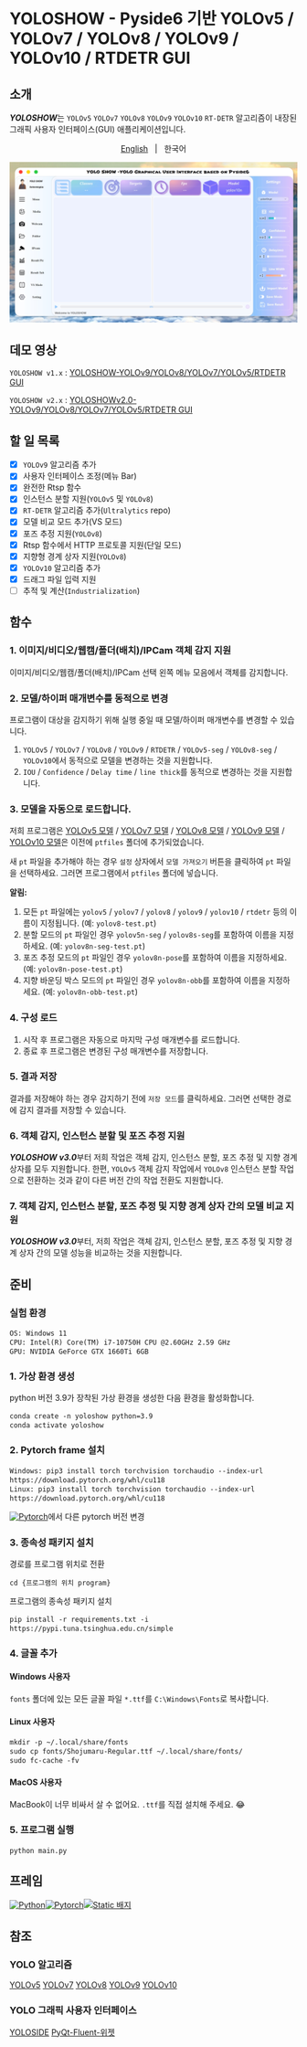 # YOLOSHOW - Pyside6 기반 YOLOv5 / YOLOv7 / YOLOv8 / YOLOv9 / YOLOv10 / RTDETR GUI

## 소개

***YOLOSHOW***는 `YOLOv5` `YOLOv7` `YOLOv8` `YOLOv9` `YOLOv10` `RT-DETR` 알고리즘이 내장된 그래픽 사용자 인터페이스(GUI) 애플리케이션입니다.

<p align="center"> 
  <a href="https://github.com/songminkyu/YOLOSHOW_New/blob/main/README.md"> English</a> &nbsp; | &nbsp; 한국어</a>
 </p>

![](UI.png)

## 데모 영상

`YOLOSHOW v1.x` : [YOLOSHOW-YOLOv9/YOLOv8/YOLOv7/YOLOv5/RTDETR GUI](https://www.bilibili.com/video/BV1BC411x7fW)

`YOLOSHOW v2.x` : [YOLOSHOWv2.0-YOLOv9/YOLOv8/YOLOv7/YOLOv5/RTDETR GUI](https://www.bilibili.com/video/BV1ZD421E7m3)

## 할 일 목록

- [x] `YOLOv9` 알고리즘 추가
- [x] 사용자 인터페이스 조정(메뉴 Bar)
- [x] 완전한 Rtsp 함수
- [x] 인스턴스 분할 지원(`YOLOv5` 및 `YOLOv8`)
- [x] `RT-DETR` 알고리즘 추가(`Ultralytics` repo)
- [x] 모델 비교 모드 추가(VS 모드)
- [x] 포즈 추정 지원(`YOLOv8`)
- [x] Rtsp 함수에서 HTTP 프로토콜 지원(단일 모드)
- [x] 지향형 경계 상자 지원(`YOLOv8`)
- [x] `YOLOv10` 알고리즘 추가
- [x] 드래그 파일 입력 지원
- [ ] 추적 및 계산(`Industrialization`)

## 함수

### 1. 이미지/비디오/웹캠/폴더(배치)/IPCam 객체 감지 지원

이미지/비디오/웹캠/폴더(배치)/IPCam 선택 왼쪽 메뉴 모음에서 객체를 감지합니다.

### 2. 모델/하이퍼 매개변수를 동적으로 변경

프로그램이 대상을 감지하기 위해 실행 중일 때 모델/하이퍼 매개변수를 변경할 수 있습니다.

1. `YOLOv5` / `YOLOv7` / `YOLOv8` / `YOLOv9` / `RTDETR` / `YOLOv5-seg` / `YOLOv8-seg` / `YOLOv10`에서 동적으로 모델을 변경하는 것을 지원합니다.
2. `IOU` / `Confidence` / `Delay time` / `line thick`를 동적으로 변경하는 것을 지원합니다.

### 3. 모델을 자동으로 로드합니다.

저희 프로그램은 [YOLOv5 모델](https://github.com/ultralytics/yolov5/releases) / [YOLOv7 모델](https://github.com/WongKinYiu/yolov7/releases/) / [YOLOv8 모델](https://github.com/ultralytics/assets/releases/) / [YOLOv9 모델](https://github.com/WongKinYiu/yolov9/releases/) / [YOLOv10 모델](https://github.com/THU-MIG/yolov10/releases/)은 이전에 `ptfiles` 폴더에 추가되었습니다.

새 `pt` 파일을 추가해야 하는 경우 `설정` 상자에서 `모델 가져오기` 버튼을 클릭하여 `pt` 파일을 선택하세요. 그러면 프로그램에서 `ptfiles` 폴더에 넣습니다.

**알림:**

1. 모든 `pt` 파일에는 `yolov5` / `yolov7` / `yolov8` / `yolov9` / `yolov10` / `rtdetr` 등의 이름이 지정됩니다. (예: `yolov8-test.pt`)
2. 분할 모드의 `pt` 파일인 경우 `yolov5n-seg` / `yolov8s-seg`를 포함하여 이름을 지정하세요. (예: `yolov8n-seg-test.pt`)
3. 포즈 추정 모드의 `pt` 파일인 경우 `yolov8n-pose`를 포함하여 이름을 지정하세요. (예: `yolov8n-pose-test.pt`)
4. 지향 바운딩 박스 모드의 `pt` 파일인 경우 `yolov8n-obb`를 포함하여 이름을 지정하세요. (예: `yolov8n-obb-test.pt`)

### 4. 구성 로드

1. 시작 후 프로그램은 자동으로 마지막 구성 매개변수를 로드합니다.
2. 종료 후 프로그램은 변경된 구성 매개변수를 저장합니다.

### 5. 결과 저장

결과를 저장해야 하는 경우 감지하기 전에 `저장 모드`를 클릭하세요. 그러면 선택한 경로에 감지 결과를 저장할 수 있습니다.

### 6. 객체 감지, 인스턴스 분할 및 포즈 추정 지원

***YOLOSHOW v3.0***부터 저희 작업은 객체 감지, 인스턴스 분할, 포즈 추정 및 지향 경계 상자를 모두 지원합니다. 한편, `YOLOv5` 객체 감지 작업에서 `YOLOv8` 인스턴스 분할 작업으로 전환하는 것과 같이 다른 버전 간의 작업 전환도 지원합니다.

### 7. 객체 감지, 인스턴스 분할, 포즈 추정 및 지향 경계 상자 간의 모델 비교 지원

***YOLOSHOW v3.0***부터, 저희 작업은 객체 감지, 인스턴스 분할, 포즈 추정 및 지향 경계 상자 간의 모델 성능을 비교하는 것을 지원합니다.

## 준비

### 실험 환경

```셸
OS: Windows 11
CPU: Intel(R) Core(TM) i7-10750H CPU @2.60GHz 2.59 GHz
GPU: NVIDIA GeForce GTX 1660Ti 6GB
```

### 1. 가상 환경 생성

python 버전 3.9가 장착된 가상 환경을 생성한 다음 환경을 활성화합니다.

```shell
conda create -n yoloshow python=3.9
conda activate yoloshow
```

### 2. Pytorch frame 설치

```shell
Windows: pip3 install torch torchvision torchaudio --index-url https://download.pytorch.org/whl/cu118
Linux: pip3 install torch torchvision torchaudio --index-url https://download.pytorch.org/whl/cu118
```

[![Pytorch](https://img.shields.io/badge/PYtorch-test?style=flat&logo=pytorch&logoColor=white&color=orange)](https://pytorch.org/)에서 다른 pytorch 버전 변경

### 3. 종속성 패키지 설치

경로를 프로그램 위치로 전환

```shell
cd {프로그램의 위치 program}
```

프로그램의 종속성 패키지 설치

```shell
pip install -r requirements.txt -i https://pypi.tuna.tsinghua.edu.cn/simple
```

### 4. 글꼴 추가

#### Windows 사용자

`fonts` 폴더에 있는 모든 글꼴 파일 `*.ttf`를 `C:\Windows\Fonts`로 복사합니다.

#### Linux 사용자

```shell
mkdir -p ~/.local/share/fonts
sudo cp fonts/Shojumaru-Regular.ttf ~/.local/share/fonts/
sudo fc-cache -fv
```

#### MacOS 사용자

MacBook이 너무 비싸서 살 수 없어요. `.ttf`를 직접 설치해 주세요. 😂

### 5. 프로그램 실행

```shell
python main.py
```

## 프레임

[![Python](https://img.shields.io/badge/python-3776ab?style=for-the-badge&logo=python&logoColor=ffd343)](https://www.python.org/)[![Pytorch](https://img.shields.io/badge/PYtorch-test?style=for-the-badge&logo=pytorch&logoColor=white&color=orange)](https://pytorch.org/)[![Static 배지](https://img.shields.io/badge/Pyside6-test?style=for-the-badge&logo=qt&logoColor=white)](https://doc.qt.io/qtforpython-6/PySide6/QtWidgets/index.html)

## 참조

### YOLO 알고리즘

[YOLOv5](https://github.com/ultralytics/yolov5) [YOLOv7](https://github.com/WongKinYiu/yolov7) [YOLOv8](https://github.com/ultralytics/ultralytics) [YOLOv9](https://github.com/WongKinYiu/yolov9) [YOLOv10](https://github.com/THU-MIG/yolov10)

### YOLO 그래픽 사용자 인터페이스

[YOLOSIDE](https://github.com/Jai-wei/YOLOv8-PySide6-GUI) [PyQt-Fluent-위젯](https://github.com/zhiyiYo/PyQt-Fluent-위젯)